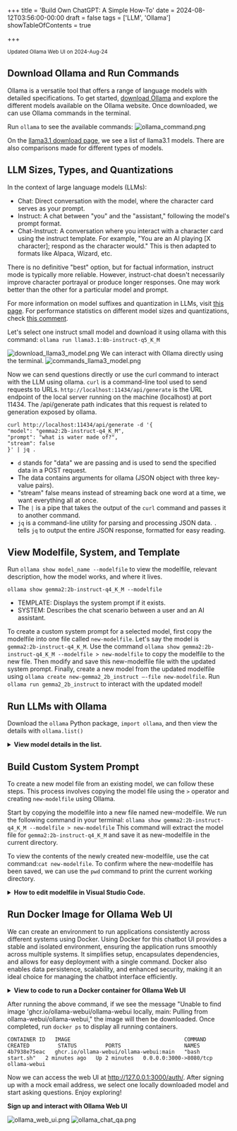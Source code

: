+++
title = 'Build Own ChatGPT: A Simple How-To'
date = 2024-08-12T03:56:00-00:00
draft = false
tags = ['LLM', 'Ollama']
showTableOfContents = true

+++

<sub>Updated Ollama Web UI on 2024-Aug-24</sub>


## Download Ollama and Run Commands

Ollama is a versatile tool that offers a range of language models with detailed specifications. To get started, [download Ollama](https://ollama.com/download) and explore the different models available on the Ollama website. Once downloaded, we can use Ollama commands in the terminal.

Run `ollama` to see the available commands:
![ollama_command.png](ollama_command.png)

On the [llama3.1 download page](https://ollama.com/library/llama3.1:8b-instruct-q4_K_M/blobs/11ce4ee3e170), we see a list of llama3.1 models. There are also comparisons made for different types of models.

## LLM Sizes, Types, and Quantizations

In the context of large language models (LLMs):

- Chat: Direct conversation with the model, where the character card serves as your prompt.
- Instruct: A chat between "you" and the "assistant," following the model's prompt format.
- Chat-Instruct: A conversation where you interact with a character card using the instruct template. For example, "You are an AI playing [X character]; respond as the character would." This is then adapted to formats like Alpaca, Wizard, etc.

There is no definitive "best" option, but for factual information, instruct mode is typically more reliable. However, instruct-chat doesn't necessarily improve character portrayal or produce longer responses. One may work better than the other for a particular model and prompt.

For more information on model suffixes and quantization in LLMs, visit [this page](https://www.reddit.com/r/LocalLLaMA/comments/17lavtr/how_do_i_choose_the_llama_model_its_so_confusing/). For performance statistics on different model sizes and quantizations, check [this comment](https://github.com/ggerganov/llama.cpp/pull/1684#issuecomment-1579252501).

Let's select one instruct small model and download it using ollama with this command: `ollama run llama3.1:8b-instruct-q5_K_M`

![download_llama3_model.png](download_llama3_model.png) 
We can interact with Ollama directly using the terminal. 
![commands_llama3_model.png](commands_llama3_model.png) 

Now we can send questions directly or use the curl command to interact with the LLM using ollama. 
`curl` is a command-line tool used to send requests to URLs. `http://localhost:11434/api/generate` is the URL endpoint of the local server running on the machine (localhost) at port 11434. The /api/generate path indicates that this request is related to generation exposed by ollama. 

```
curl http://localhost:11434/api/generate -d '{
"model": "gemma2:2b-instruct-q4_K_M",
"prompt": "what is water made of?",
"stream": false
}' | jq .
```
- `d` stands for "data" we are passing and is used to send the specified data in a POST request.
- The data contains arguments for ollama (JSON object with three key-value pairs).
- "stream" false means instead of streaming back one word at a time, we want everything all at once.
- The `|` is a pipe that takes the output of the `curl` command and passes it to another command.
- `jq` is a command-line utility for parsing and processing JSON data. `.` tells `jq` to output the entire JSON response, formatted for easy reading. 


## View Modelfile, System, and Template

Run `ollama show model_name --modelfile` to view the modelfile, relevant description, how the model works, and where it lives. 

`ollama show gemma2:2b-instruct-q4_K_M --modelfile`

- TEMPLATE: Displays the system prompt if it exists.
- SYSTEM: Describes the chat scenario between a user and an AI assistant.

To create a custom system prompt for a selected model, first copy the modelfile into one file called `new-modelfile`. Let's say the model is `gemma2:2b-instruct-q4_K_M`. 
Use the command `ollama show gemma2:2b-instruct-q4_K_M --modelfile > new-modelfile` to copy the modelfile to the new file. Then modify and save this new-modelfile file with the updated system prompt. Finally, create a new model from the updated modelfile using `ollama create new-gemma2_2b_instruct —-file new-modelfile`. Run `ollama run gemma2_2b_instruct` to interact with the updated model!


## Run LLMs with Ollama 

Download the `ollama` Python package, `import ollama`, and then view the details with `ollama.list()` 

<details>
<summary>
<b>View model details in the list.</b>
</summary>

![ollama_list.png](ollama_list.png)
</details>


## Build Custom System Prompt 

To create a new model file from an existing model, we can follow these steps. This process involves copying the model file using the `>` operator and creating `new-modelfile` using Ollama.

Start by copying the modelfile into a new file named new-modelfile. We run the following command in your terminal: `ollama show gemma2:2b-instruct-q4_K_M --modelfile > new-modelfile`
This command will extract the model file for `gemma2:2b-instruct-q4_K_M` and save it as new-modelfile in the current directory. 

To view the contents of the newly created new-modelfile, use the cat command:`cat new-modelfile`. To confirm where the new-modelfile has been saved, we can use the `pwd` command to print the current working directory. 

<details>

<summary>
<b>How to edit modelfile in Visual Studio Code.</b>
</summary>
If we want to edit the model file using Visual Studio Code, start by enabling the command to open files directly from the terminal. Open the Command Palette by pressing `Cmd+Shift+P` (Mac), type Shell Command, and select Install 'code' command in PATH. Once enabled, you can open the new-modelfile by running the command: `code new-modelfile` to open this file. After opening the file, we can add a custom prompt or make other modifications to the downloaded language model.

```
pwd
code new-modelfile
```
</details>


## Run Docker Image for Ollama Web UI 

We can create an environment to run applications consistently across different systems using Docker. Using Docker for this chatbot UI provides a stable and isolated environment, ensuring the application runs smoothly across multiple systems. It simplifies setup, encapsulates dependencies, and allows for easy deployment with a single command. Docker also enables data persistence, scalability, and enhanced security, making it an ideal choice for managing the chatbot interface efficiently.

<details>
<summary>
<b>View to code to run a Docker container for Ollama Web UI</b>
</summary>

```
docker run -d -p 3000:8080 \
--add-host=host.docker.internal:host-gateway \
-v ollama-webui:/app/backend/data \
--name ollama-webui \
--restart always \
ghcr.io/ollama-webui/ollama-webui:main
```
- docker run: Creates a new container.
- -d: Runs the container in the background (detached mode).
- -p 3000:8080: Maps host port 3000 to container port 8080.
- --add-host=host.docker.internal:host-gateway: Allows the container to access services on the host machine.
- -v: Creates a volume (ollama-webui) to persist data between sessions.
- --name: Names the container ollama-webui for easy identification.
- --restart always: Ensures the container restarts automatically if it stops.
- Image: ghcr.io/ollama-webui/ollama-webui:main specifies the main branch of the Ollama Web UI container image.

</details>

After running the above command, if we see the message "Unable to find image 'ghcr.io/ollama-webui/ollama-webui locally, main: Pulling from ollama-webui/ollama-webui," the image will then be downloaded. Once completed, run `docker ps` to display all running containers.
```
CONTAINER ID   IMAGE                                    COMMAND           CREATED         STATUS         PORTS                    NAMES
4b7938e75eac   ghcr.io/ollama-webui/ollama-webui:main   "bash start.sh"   2 minutes ago   Up 2 minutes   0.0.0.0:3000->8080/tcp   ollama-webui
```

Now we can access the web UI at http://127.0.0.1:3000/auth/. After signing up with a mock email address, we select one locally downloaded model and start asking questions. Enjoy exploring!


<b>Sign up and interact with Ollama Web UI</b>

![ollama_web_ui.png](ollama_web_ui.png)
![ollama_chat_qa.png](ollama_chat_qa.png)
